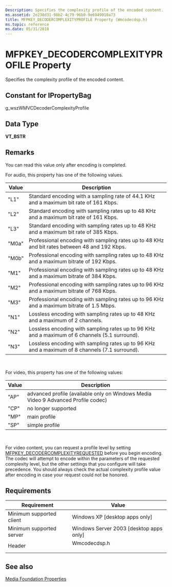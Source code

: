 ```yaml
---
Description: Specifies the complexity profile of the encoded content.
ms.assetid: 2e238d31-98b2-4c79-96b0-9e6949010a73
title: MFPKEY_DECODERCOMPLEXITYPROFILE Property (Wmcodecdsp.h)
ms.topic: reference
ms.date: 05/31/2018
---
```


# MFPKEY\_DECODERCOMPLEXITYPROFILE Property

Specifies the complexity profile of the encoded content.

## Constant for IPropertyBag

g\_wszWMVCDecoderComplexityProfile

## Data Type

**VT\_BSTR**

## Remarks

You can read this value only after encoding is completed.

For audio, this property has one of the following values.



| Value | Description                                                                                    |
|-------|------------------------------------------------------------------------------------------------|
| "L1"  | Standard encoding with a sampling rate of 44.1 KHz and a maximum bit rate of 161 Kbps.         |
| "L2"  | Standard encoding with sampling rates up to 48 KHz and a maximum bit rate of 161 Kbps.         |
| "L3"  | Standard encoding with sampling rates up to 48 KHz and a maximum bit rate of 385 Kbps.         |
| "M0a" | Professional encoding with sampling rates up to 48 KHz and bit rates between 48 and 192 Kbps.  |
| "M0b" | Professional encoding with sampling rates up to 48 KHz and a maximum bitrate of 192 Kbps.      |
| "M1"  | Professional encoding with sampling rates up to 48 KHz and a maximum bitrate of 384 Kbps.      |
| "M2"  | Professional encoding with sampling rates up to 96 KHz and a maximum bitrate of 768 Kbps.      |
| "M3"  | Professional encoding with sampling rates up to 96 KHz and a maximum bitrate of 1.5 Mbps.      |
| "N1"  | Lossless encoding with sampling rates up to 48 KHz and a maximum of 2 channels.                |
| "N2"  | Lossless encoding with sampling rates up to 96 KHz and a maximum of 6 channels (5.1 surround). |
| "N3"  | Lossless encoding with sampling rates up to 96 KHz and a maximum of 8 channels (7.1 surround). |



 

For video, this property has one of the following values:



| Value | Description                                                                       |
|-------|-----------------------------------------------------------------------------------|
| "AP"  | advanced profile (available only on Windows Media Video 9 Advanced Profile codec) |
| "CP"  | no longer supported                                                               |
| "MP"  | main profile                                                                      |
| "SP"  | simple profile                                                                    |



 

For video content, you can request a profile level by setting [MFPKEY\_DECODERCOMPLEXITYREQUESTED](mfpkey-decodercomplexityrequestedproperty.md) before you begin encoding. The codec will attempt to encode within the parameters of the requested complexity level, but the other settings that you configure will take precedence. You should always check the actual complexity profile value after encoding in case your request could not be honored.

## Requirements



| Requirement | Value |
|-------------------------------------|-----------------------------------------------------------------------------------------|
| Minimum supported client<br/> | Windows XP \[desktop apps only\]<br/>                                             |
| Minimum supported server<br/> | Windows Server 2003 \[desktop apps only\]<br/>                                    |
| Header<br/>                   | <dl> <dt>Wmcodecdsp.h</dt> </dl> |



## See also

<dl> <dt>

[Media Foundation Properties](media-foundation-properties.md)
</dt> </dl>

 

 




